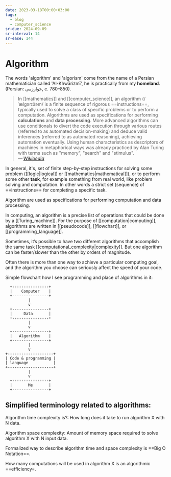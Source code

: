 ```yaml
---
date: 2023-03-18T00:00+03:00
tags:
  - blog
  - computer_science
sr-due: 2024-09-09
sr-interval: 14
sr-ease: 144
---
```


# Algorithm

The words 'algorithm' and 'algorism' come from the name of a Persian
mathematician called 'Al-Khwārizmī', he is practically from my **homeland**.
(Persian: خوارزمی, c. 780–850).

> In [[mathematics]] and [[computer_science]], an algorithm (/ˈælɡərɪðəm/ is a
> finite sequence of rigorous ==instructions==, typically used to solve a class
> of specific problems or to perform a computation. Algorithms are used as
> specifications for performing **calculations** and **data processing**. More
> advanced algorithms can use conditionals to divert the code execution through
> various routes (referred to as automated decision-making) and deduce valid
> inferences (referred to as automated reasoning), achieving automation
> eventually. Using human characteristics as descriptors of machines in
> metaphorical ways was already practiced by Alan Turing with terms such as
> "memory", "search" and "stimulus".\
> — <cite>[Wikipedia](https://en.wikipedia.org/wiki/Algorithm)</cite> <!--SR:!2024-09-28,18,210-->

In general, it's, set of finite step-by-step instructions for solving some
problem ([[logic|logical]] or [[mathematics|mathematical]]), or to perform some
other **task**, for example something from real world, like problem solving and
computation. In other words a strict set (sequence) of ==instructions== for
completing a specific task. <!--SR:!2024-10-13,16,192-->

Algorithm are used as specifications for performing computation and data
processing.

In computing, an algorithm is a precise list of operations that could be done by
a [[Turing_machine]]. For the purpose of [[computation|computing]], algorithms
are written in [[pseudocode]], [[flowchart]], or [[programming_language]].

Sometimes, it’s possible to have two different algorithms that accomplish the
same task [[computational_complexity|complexity]]. But one algorithm can be
faster/slower than the other by orders of magnitude.

Often there is more than one way to achieve a particular computing goal, and the
algorithm you choose can seriously affect the speed of your code.

Simple flowchart how I see programming and place of algorithms in it:
```
  +----------------+
  |    Computer    |
  +----------------+
          |
          v
  +----------------+
  |     Data       |
  +----------------+
          |
          v
  +----------------+
  |   Algorithm    |
  +----------------+
          |
          v
+--------------------+
| Code & programming |
| language           |
+--------------------+
          |
          v
  +----------------+
  |       Me       |
  +----------------+
```

## Simplified terminology related to algorithms:

Algorithm time complexity is?:<wbr class="f"> How long does it take to run algorithm X with N data. <!--SR:!2024-09-15,13,232-->

Algorithm space complexity:<wbr class="f"> Amount of memory space required to solve algorithm X <!--SR:!2024-09-28,14,212-->
with N input data.

Formalized way to describe algorithm time and space complexity is ==Big O Notation==. <!--SR:!2024-10-01,18,192-->

How many computations will be used in algorithm X is an algorithmic ==efficiency=. <!--SR:!2024-08-24,1,175-->
